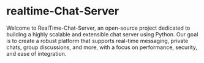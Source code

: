 # realtime-Chat-Server
Welcome to RealTime-Chat-Server, an open-source project dedicated to building a highly scalable and extensible chat server using Python. Our goal is to create a robust platform that supports real-time messaging, private chats, group discussions, and more, with a focus on performance, security, and ease of integration.
